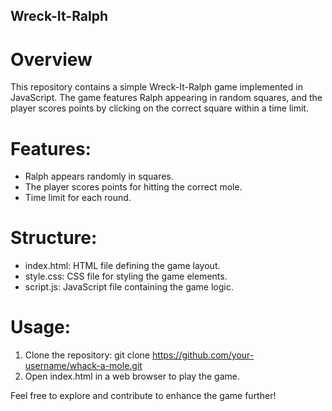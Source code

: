 ## Wreck-It-Ralph

# Overview
This repository contains a simple  Wreck-It-Ralph game implemented in JavaScript. The game features Ralph appearing in random squares, and the player scores points by clicking on the correct square within a time limit.

# Features:
  - Ralph appears randomly in squares.
  - The player scores points for hitting the correct mole.
  - Time limit for each round.

# Structure:
  - index.html: HTML file defining the game layout.
  - style.css: CSS file for styling the game elements.
  - script.js: JavaScript file containing the game logic.

# Usage:
  1. Clone the repository: git clone https://github.com/your-username/whack-a-mole.git
  2. Open index.html in a web browser to play the game.

     
Feel free to explore and contribute to enhance the game further!
